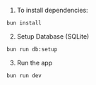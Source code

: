 1. To install dependencies:

```bash
bun install
```

2. Setup Database (SQLite)

```bash
bun run db:setup
```

3. Run the app

```bash
bun run dev
```
